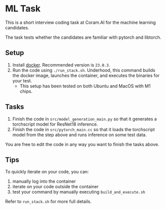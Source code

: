 # ML Task

This is a short interview coding task at Coram.AI for the machine learning candidates.

The task tests whether the candidates are familiar with pytorch and libtorch.

## Setup

1. Install [docker](https://docs.docker.com/engine/install/). Recommended version is `23.0.3`.
2. Run the code using `./run_stack.sh`. Underhood, this command builds the docker image, launches the container, and executes the binaries for your test.
   - This setup has been tested on both Ubuntu and MacOS with M1 chips.

## Tasks

1. Finish the code in `src/model_generation_main.py` so that it generates a torchscript model for ResNet18 inference.
2. Finish the code in `src/pytorch_main.cc` so that it loads the torchscript model from the step above and runs inference on some test data.

You are free to edit the code in any way you want to finish the tasks above.

## Tips

To quickly iterate on your code, you can:

1. manually log into the container
2. iterate on your code outside the container
3. test your command by manually executing `build_and_execute.sh`

Refer to `run_stack.sh` for more full details.
